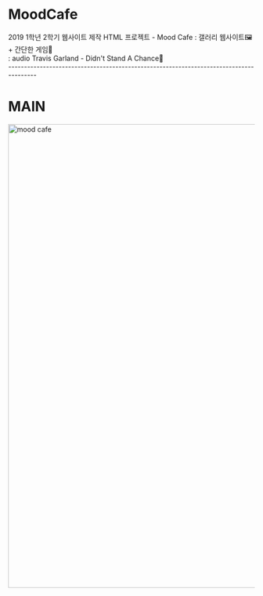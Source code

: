 # MoodCafe
2019 1학년 2학기 웹사이트 제작 HTML 프로젝트 - Mood Cafe : 갤러리 웹사이트🖼 + 간단한 게임🎠<br>
: audio Travis Garland - Didn't Stand A Chance🎵<br>
---------------------------------------------------------------------------------------<br>
# MAIN
<img width="946" alt="mood cafe" src="https://user-images.githubusercontent.com/62472505/103146158-92443500-4788-11eb-8a80-138692ad3cc4.PNG">
